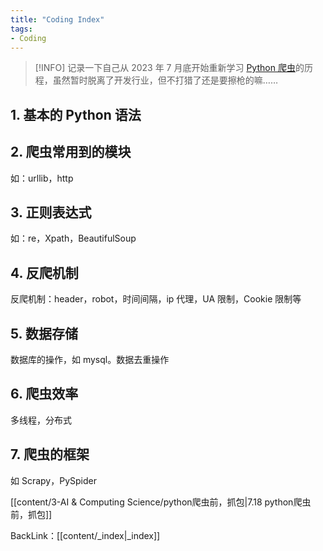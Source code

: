 ```yaml
---
title: "Coding Index"
tags:
- Coding
---
```

>[!INFO] 记录一下自己从 2023 年 7 月底开始重新学习 [Python 爬虫](https://github.com/wistbean/learn_python3_spider)的历程，虽然暂时脱离了开发行业，但不打猎了还是要擦枪的嘛……

## 1. 基本的 Python 语法
## 2. 爬虫常用到的模块
如：urllib，http
## 3. 正则表达式
如：re，Xpath，BeautifulSoup
## 4. 反爬机制
反爬机制：header，robot，时间间隔，ip 代理，UA 限制，Cookie 限制等
## 5. 数据存储
数据库的操作，如 mysql。数据去重操作
## 6. 爬虫效率
多线程，分布式
## 7. 爬虫的框架
如 Scrapy，PySpider

[[content/3-AI & Computing Science/python爬虫前，抓包|7.18 python爬虫前，抓包]]

BackLink：[[content/_index|_index]]
